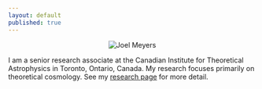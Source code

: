 ```yaml
---
layout: default
published: true
---
```


<p align="center">
  <img src="{{site.baseurl}}/public/joel-grey.jpg" alt="Joel Meyers"/>
</p>

I am a senior research associate at the Canadian Institute for Theoretical Astrophysics in Toronto, Ontario, Canada.  My research focuses primarily on theoretical cosmology.  See my [research page]({{site.base-url}}/research "Research") for more detail.
